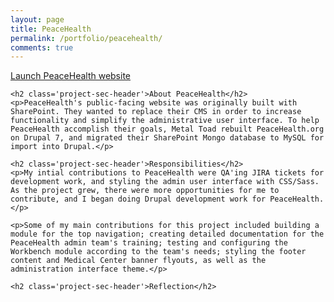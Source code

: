```yaml
---
layout: page
title: PeaceHealth
permalink: /portfolio/peacehealth/
comments: true
---
```


<div class='add-pad'>
	<p><a class='res-link' href='http://peacehealth.org/' target='blank'>Launch PeaceHealth website</a></p>

	<h2 class='project-sec-header'>About PeaceHealth</h2>
	<p>PeaceHealth's public-facing website was originally built with SharePoint. They wanted to replace their CMS in order to increase functionality and simplify the administrative user interface. To help PeaceHealth accomplish their goals, Metal Toad rebuilt PeaceHealth.org on Drupal 7, and migrated their SharePoint Mongo database to MySQL for import into Drupal.</p>

	<h2 class='project-sec-header'>Responsibilities</h2>
	<p>My intial contributions to PeaceHealth were QA'ing JIRA tickets for development work, and styling the admin user interface with CSS/Sass. As the project grew, there were more opportunities for me to contribute, and I began doing Drupal development work for PeaceHealth.</p>

	<p>Some of my main contributions for this project included building a module for the top navigation; creating detailed documentation for the PeaceHealth admin team's training; testing and configuring the Workbench module according to the team's needs; styling the footer content and Medical Center banner flyouts, as well as the administration interface theme.</p>

	<h2 class='project-sec-header'>Reflection</h2>
<!-- 	<div class='project-grid'>
		<div class='photo-space'>
			<img class='ph-screenshot left' src='/images/cc-acres.png'>
		</div>
		<div class='photo-space'>
			<img class='ph-screenshot right' src='/images/cc-animals.png'>
		</div>
	</div> -->

</div>